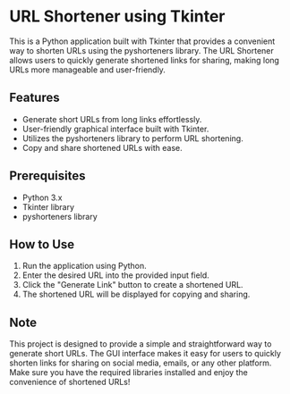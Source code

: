 # URL Shortener using Tkinter

This is a Python application built with Tkinter that provides a convenient way to shorten URLs using the pyshorteners library. The URL Shortener allows users to quickly generate shortened links for sharing, making long URLs more manageable and user-friendly.

## Features

- Generate short URLs from long links effortlessly.
- User-friendly graphical interface built with Tkinter.
- Utilizes the pyshorteners library to perform URL shortening.
- Copy and share shortened URLs with ease.


## Prerequisites

- Python 3.x
- Tkinter library
- pyshorteners library

## How to Use

1. Run the application using Python.
2. Enter the desired URL into the provided input field.
3. Click the "Generate Link" button to create a shortened URL.
4. The shortened URL will be displayed for copying and sharing.


## Note

This project is designed to provide a simple and straightforward way to generate short URLs. The GUI interface makes it easy for users to quickly shorten links for sharing on social media, emails, or any other platform. Make sure you have the required libraries installed and enjoy the convenience of shortened URLs!


